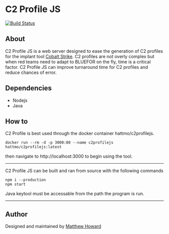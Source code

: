 # C2 Profile JS

[![Build Status](https://travis-ci.org/hattmo/c2profilejs.svg?branch=master)](https://travis-ci.org/hattmo/c2profilejs)

## About

C2 Profile JS is a web server designed to ease the generation of C2 profiles for the implant tool [Cobalt Strike]("https://www.cobaltstrike.com/").  C2 profiles are not overly complex but when red teams need to adapt to BLUEFOR on the fly, time is a critical factor.  C2 Profile JS can improve turnaround time for C2 profiles and reduce chances of error.

## Dependencies

* Nodejs
* Java

## How to

C2 Profile is best used through the docker container hattmo/c2profilejs.
~~~
docker run --rm -d -p 3000:80 --name c2profilejs hattmo/c2profilejs:latest
~~~
then navigate to http://localhost:3000 to begin using the tool.
___
C2 Profile JS can be built and ran from source with the following commands
~~~
npm i --production
npm start
~~~
Java keytool must be accessable from the path the program is run.
___

## Author

Designed and maintained by [Matthew Howard]("https://www.linkedin.com/in/matthew-howard-4013ba87/")